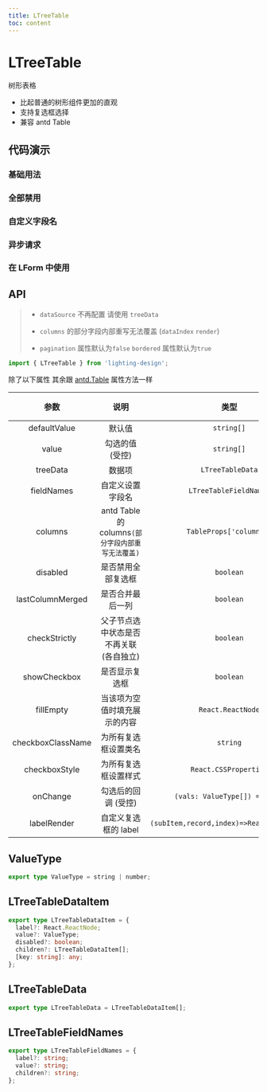 ```yaml
---
title: LTreeTable
toc: content
---
```


# LTreeTable

树形表格

- 比起普通的树形组件更加的直观
- 支持复选框选择
- 兼容 antd Table

## 代码演示

### 基础用法

<code src="./demos/Demo1.tsx" ></code>

### 全部禁用

<code src="./demos/Demo2.tsx" ></code>

### 自定义字段名

<code src="./demos/Demo3.tsx" ></code>

### 异步请求

<code src="./demos/Demo4.tsx" ></code>

### 在 LForm 中使用

<code src="./demos/Demo5.tsx" ></code>

## API

> - `dataSource` 不再配置 请使用 `treeData`
>
> - `columns` 的部分字段内部重写无法覆盖 (`dataIndex` `render`)
>
> - `pagination` 属性默认为`false` `bordered` 属性默认为`true`

```ts
import { LTreeTable } from 'lighting-design';
```

除了以下属性 其余跟 [antd.Table](https://ant.design/components/table-cn#api) 属性方法一样

|       参数        |                       说明                        |                   类型                    | 默认值  |
| :---------------: | :-----------------------------------------------: | :---------------------------------------: | :-----: |
|   defaultValue    |                      默认值                       |                `string[]`                 |   `-`   |
|       value       |                  勾选的值 (受控)                  |                `string[]`                 |   `-`   |
|     treeData      |                      数据项                       |             `LTreeTableData`              |  `[]`   |
|    fieldNames     |                 自定义设置字段名                  |          `LTreeTableFieldNames`           |   `-`   |
|      columns      | antd Table 的 columns`(部分字段内部重写无法覆盖)` |          `TableProps['columns']`          |   `-`   |
|     disabled      |                是否禁用全部复选框                 |                 `boolean`                 | `false` |
| lastColumnMerged  |                 是否合并最后一列                  |                 `boolean`                 | `false` |
|   checkStrictly   |      父子节点选中状态是否不再关联 (各自独立)      |                 `boolean`                 | `false` |
|   showCheckbox    |                  是否显示复选框                   |                 `boolean`                 | `true`  |
|     fillEmpty     |           当该项为空值时填充展示的内容            |             `React.ReactNode`             |  `'-'`  |
| checkboxClassName |               为所有复选框设置类名                |                 `string`                  |   `-`   |
|   checkboxStyle   |               为所有复选框设置样式                |           `React.CSSProperties`           |   `-`   |
|     onChange      |                勾选后的回调 (受控)                |       `(vals: ValueType[]) => void`       |   `-`   |
|    labelRender    |               自定义复选框的 label                | `(subItem,record,index)=>React.ReactNode` |   `-`   |

## ValueType

```ts
export type ValueType = string | number;
```

## LTreeTableDataItem

```ts
export type LTreeTableDataItem = {
  label?: React.ReactNode;
  value?: ValueType;
  disabled?: boolean;
  children?: LTreeTableDataItem[];
  [key: string]: any;
};
```

## LTreeTableData

```ts
export type LTreeTableData = LTreeTableDataItem[];
```

## LTreeTableFieldNames

```ts
export type LTreeTableFieldNames = {
  label?: string;
  value?: string;
  children?: string;
};
```
